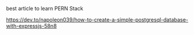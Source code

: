 best article to learn PERN Stack 

https://dev.to/napoleon039/how-to-create-a-simple-postgresql-database-with-expressjs-58n8 